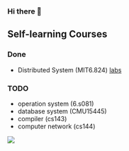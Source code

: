 ### Hi there 👋

<!--
**CharlieLei/CharlieLei** is a ✨ _special_ ✨ repository because its `README.md` (this file) appears on your GitHub profile.

Here are some ideas to get you started:

- 🔭 I’m currently working on ...
- 🌱 I’m currently learning ...
- 👯 I’m looking to collaborate on ...
- 🤔 I’m looking for help with ...
- 💬 Ask me about ...
- 📫 How to reach me: ...
- 😄 Pronouns: ...
- ⚡ Fun fact: ...
-->

## Self-learning Courses
### Done

- Distributed System (MIT6.824) [labs]()

### TODO
- operation system (6.s081)
- database system (CMU15445)
- compiler (cs143)
- computer network (cs144)

![](https://github-readme-stats.vercel.app/api?username=CharlieLei)
